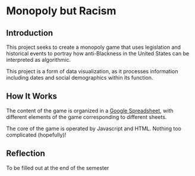 # Monopoly but Racism

## Introduction

This project seeks to create a monopoly game that uses legislation and historical events to portray how anti-Blackness in the United States can be interpreted as algorithmic.

This project is a form of data visualization, as it processes information including dates and social demographics within its function.

## How It Works

The content of the game is organized in a [Google Spreadsheet](https://docs.google.com/spreadsheets/d/1qrpQ9sRVAXSYGE1xUnePQejPta22JbuvoJSY5gUC97Y/edit?usp=sharing), with different elements of the game corresponding to different sheets.

The core of the game is operated by Javascript and HTML. Nothing too complicated (hopefully)!

## Reflection
To be filled out at the end of the semester
